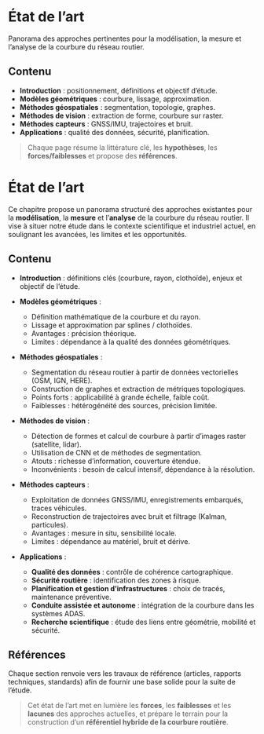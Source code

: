 # État de l’art

Panorama des approches pertinentes pour la modélisation, la mesure et l’analyse de la courbure du réseau routier.

## Contenu
- **Introduction** : positionnement, définitions et objectif d’étude.
- **Modèles géométriques** : courbure, lissage, approximation.
- **Méthodes géospatiales** : segmentation, topologie, graphes.
- **Méthodes de vision** : extraction de forme, courbure sur raster.
- **Méthodes capteurs** : GNSS/IMU, trajectoires et bruit.
- **Applications** : qualité des données, sécurité, planification.

> Chaque page résume la littérature clé, les **hypothèses**, les **forces/faiblesses** et propose des **références**.

# État de l’art

Ce chapitre propose un panorama structuré des approches existantes pour la **modélisation**, la **mesure** et l’**analyse** de la courbure du réseau routier.
Il vise à situer notre étude dans le contexte scientifique et industriel actuel, en soulignant les avancées, les limites et les opportunités.

## Contenu
- **Introduction** : définitions clés (courbure, rayon, clothoïde), enjeux et objectif de l’étude.
- **Modèles géométriques** :
  - Définition mathématique de la courbure et du rayon.
  - Lissage et approximation par splines / clothoïdes.
  - Avantages : précision théorique.
  - Limites : dépendance à la qualité des données géométriques.

- **Méthodes géospatiales** :
  - Segmentation du réseau routier à partir de données vectorielles (OSM, IGN, HERE).
  - Construction de graphes et extraction de métriques topologiques.
  - Points forts : applicabilité à grande échelle, faible coût.
  - Faiblesses : hétérogénéité des sources, précision limitée.

- **Méthodes de vision** :
  - Détection de formes et calcul de courbure à partir d’images raster (satellite, lidar).
  - Utilisation de CNN et de méthodes de segmentation.
  - Atouts : richesse d’information, couverture étendue.
  - Inconvénients : besoin de calcul intensif, dépendance à la résolution.

- **Méthodes capteurs** :
  - Exploitation de données GNSS/IMU, enregistrements embarqués, traces véhicules.
  - Reconstruction de trajectoires avec bruit et filtrage (Kalman, particules).
  - Avantages : mesure in situ, sensibilité locale.
  - Limites : dépendance au matériel, bruit et dérive.

- **Applications** :
  - **Qualité des données** : contrôle de cohérence cartographique.
  - **Sécurité routière** : identification des zones à risque.
  - **Planification et gestion d’infrastructures** : choix de tracés, maintenance préventive.
  - **Conduite assistée et autonome** : intégration de la courbure dans les systèmes ADAS.
  - **Recherche scientifique** : étude des liens entre géométrie, mobilité et sécurité.

## Références
Chaque section renvoie vers les travaux de référence (articles, rapports techniques, standards) afin de fournir une base solide pour la suite de l’étude.

> Cet état de l’art met en lumière les **forces**, les **faiblesses** et les **lacunes** des approches actuelles, et prépare le terrain pour la construction d’un **référentiel hybride de la courbure routière**.
